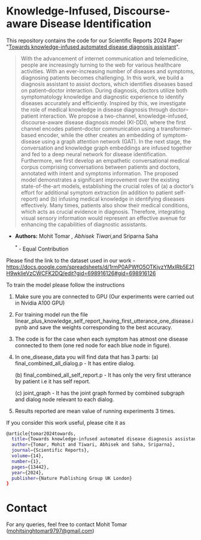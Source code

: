 # Knowledge-Infused, Discourse-aware Disease Identification

This repository contains the code for our Scientific Reports 2024 Paper "[Towards knowledge-infused automated disease diagnosis assistant](https://www.nature.com/articles/s41598-024-53042-y)".
>With the advancement of internet communication and telemedicine, people are increasingly turning to the web for various healthcare activities. With an ever-increasing number of diseases and symptoms, diagnosing patients becomes challenging. In this work, we build a diagnosis assistant to assist doctors, which identifies diseases based on patient–doctor interaction. During diagnosis, doctors utilize both symptomatology knowledge and diagnostic experience to identify diseases accurately and efficiently. Inspired by this, we investigate the role of medical knowledge in disease diagnosis through doctor–patient interaction. We propose a two-channel, knowledge-infused, discourse-aware disease diagnosis model (KI-DDI), where the first channel encodes patient–doctor communication using a transformer-based encoder, while the other creates an embedding of symptom-disease using a graph attention network (GAT). In the next stage, the conversation and knowledge graph embeddings are infused together and fed to a deep neural network for disease identification. Furthermore, we first develop an empathetic conversational medical corpus comprising conversations between patients and doctors, annotated with intent and symptoms information. The proposed model demonstrates a significant improvement over the existing state-of-the-art models, establishing the crucial roles of (a) a doctor’s effort for additional symptom extraction (in addition to patient self-report) and (b) infusing medical knowledge in identifying diseases effectively. Many times, patients also show their medical conditions, which acts as crucial evidence in diagnosis. Therefore, integrating visual sensory information would represent an effective avenue for enhancing the capabilities of diagnostic assistants.

* **Authors:** Mohit Tomar<sup>*</sup> , Abhisek Tiwari<sup>*</sup>,and Sriparna Saha

   <sup>*</sup> - Equal Contribution

Please find the link to the dataset used in our work - https://docs.google.com/spreadsheets/d/1rmP0APWfO5OTKjvzYMxIRb5E21H9wklieVzCWCFK2DQ/edit?gid=698916126#gid=698916126

To train the model please follow the instructions

1. Make sure you are connected to GPU (Our experiments were carried out in Nvidia A100 GPU)
2. For training model run the file linear_plus_knowledge_self_report_having_first_utterance_one_disease.ipynb and save the weights corresponding to the best accuracy. 
3. The code is for the case when each symptom has atmost one disease connected to them (one red node for each blue node in figure).
4. In one_disease_data you will find data that has 3 parts:
   (a) final_combined_all_dialog.p - It has entire dialog.
   
   (b) final_combined_all_self_report.p - It has only the very first utterance by patient i.e it has self report.
   
   (c) joint_graph - It has the joint graph formed by combined subgraph and dialog node relevant to each dialog.
5. Results reported are mean value of running experiments 3 times.

If you consider this work useful, please cite it as

```bash
@article{tomar2024towards,
  title={Towards knowledge-infused automated disease diagnosis assistant},
  author={Tomar, Mohit and Tiwari, Abhisek and Saha, Sriparna},
  journal={Scientific Reports},
  volume={14},
  number={1},
  pages={13442},
  year={2024},
  publisher={Nature Publishing Group UK London}
}
```

# Contact
For any queries, feel free to contact Mohit Tomar (mohitsinghtomar9797@gmail.com)
